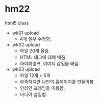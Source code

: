 # hm22
html5 class

- wk01 upload 
  - 4개 일부 수정함.
- wk02 upload
  - 파일 20개 올림.
  - HTML 태그에 대해 배움.
  - 하이퍼링크, 이미지 삽입을 배움.
- wk03 upload
  - 파일 12개 + 5개
  - 부족하지만 나만의 홈페이지를 만들어봄.
  - 인라인 프레임을 이용함.
  - 미디어 삽입함.

